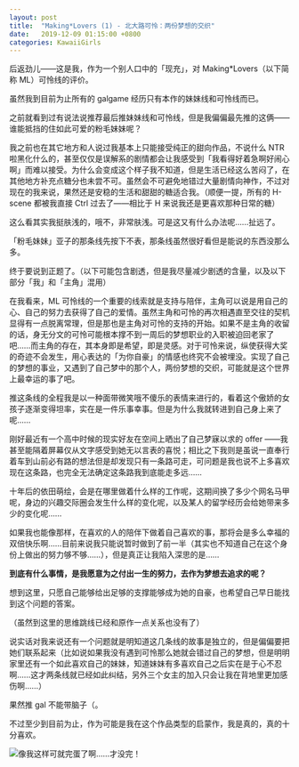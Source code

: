 ```yaml
---
layout: post
title:  "Making*Lovers (1) - 北大路可怜：两份梦想的交织"
date:   2019-12-09 01:15:00 +0800
categories: KawaiiGirls
---
```

后返劲儿——这是我，作为一个别人口中的「现充」，对 Making\*Lovers（以下简称 ML）可怜线的评价。

虽然我到目前为止所有的 galgame 经历只有本作的妹妹线和可怜线而已。

之前就看到过有说法说推荐最后推妹妹线和可怜线，但是我偏偏最先推的这俩——谁能抵挡的住如此可爱的粉毛妹妹呢？

我之前也在其它地方和人说过我基本上只能接受纯正的甜向作品，不说什么 NTR 啦黑化什么的，甚至仅仅是误解系的剧情都会让我感受到「我看得好着急啊好闹心啊」而难以接受。为什么会变成这个样子我不知道，但是生活已经这么苦闷了，在其他地方补充点糖分也未尝不可。虽然会不可避免地错过大量剧情向神作，不过对现在的我来说，果然还是安稳的生活和甜甜的糖适合我。（顺便一提，所有的 H-scene 都被我直接 Ctrl 过去了——相比于 H 来说我还是更喜欢那种日常的糖）

这么看其实我挺肤浅的，哦不，非常肤浅。可是这又有什么办法呢……扯远了。

「粉毛妹妹」亚子的那条线先按下不表，那条线虽然很好看但是能说的东西没那么多。

终于要说到正题了。（以下可能包含剧透，但是我尽量减少剧透的含量，以及以下部分「我」和「主角」混用）

在我看来，ML 可怜线的一个重要的线索就是支持与陪伴，主角可以说是用自己的心、自己的努力去获得了自己的爱情。虽然主角和可怜的再次相遇直至交往的契机显得有一点脱离常理，但是那也是主角对可怜的支持的开始。如果不是主角的收留的话，身无分文的可怜可能根本撑不到一周后的梦想职业的入职被迫回老家了吧……而主角的存在，其本身即是希望，即是灵感。对于可怜来说，纵使获得大奖的奇迹不会发生，用心表达的「为你自豪」的情感也终究不会被埋没。实现了自己的梦想的事业，又遇到了自己梦中的那个人，两份梦想的交织，可能就是这个世界上最幸运的事了吧。

推这条线的全程我是以一种面带微笑哦不傻乐的表情来进行的，看着这个傲娇的女孩子逐渐变得坦率，实在是一件乐事幸事。但是为什么我就转进到自己身上来了呢……

刚好最近有一个高中时候的现实好友在空间上晒出了自己梦寐以求的 offer ——我甚至能隔着屏幕仅从文字感受到她无以言表的喜悦；相比之下我则是虽说一直奉行着车到山前必有路的想法但是却发现只有一条路可走，可问题是我也说不上多喜欢现在这条路，也完全无法确定这条路我到底能走多远……

十年后的依田萌绘，会是在哪里做着什么样的工作呢，这期间换了多少个网名马甲呢，身边的兴趣交际圈会发生什么样的变化呢，以及某人的留学经历会给她带来多少的变化呢……

如果我也能像那样，在喜欢的人的陪伴下做着自己喜欢的事，那将会是多么幸福的双倍快乐啊……目前来说我只能说暂时做到了前一半（其实也不知道自己在这个身份上做出的努力够不够……），但是真正让我陷入深思的是……

**到底有什么事情，是我愿意为之付出一生的努力，去作为梦想去追求的呢？**

想到这里，只愿自己能够给出足够的支撑能够成为她的自豪，也希望自己早日能找到这个问题的答案。

（虽然到这里的思维跳线已经和原作一点关系也没有了）

说实话对我来说还有一个问题就是明知道这几条线的故事是独立的，但是偏偏要把她们联系起来（比如说如果我没有遇到可怜那么她就会错过自己的梦想，但是明明家里还有一个如此喜欢自己的妹妹，知道妹妹有多喜欢自己之后实在是于心不忍啊……这才两条线就已经如此纠结，另外三个女主的加入只会让我在背地里更加感伤啊……）

果然推 gal 不能带脑子（。

不过至少到目前为止，作为可能是我在这个作品类型的启蒙作，我是真的，真的十分喜欢。

![像我这样可就完蛋了啊……才没完！](https://i.loli.net/2019/12/09/Mm7Or62xi9zkgdJ.jpg)

